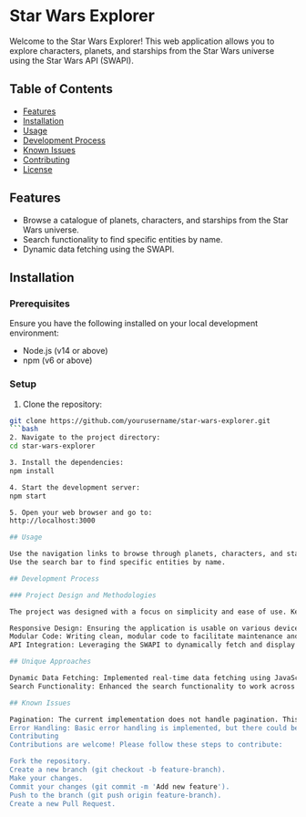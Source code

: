 # Star Wars Explorer

Welcome to the Star Wars Explorer! This web application allows you to explore characters, planets, and starships from the Star Wars universe using the Star Wars API (SWAPI).

## Table of Contents

- [Features](#features)
- [Installation](#installation)
- [Usage](#usage)
- [Development Process](#development-process)
- [Known Issues](#known-issues)
- [Contributing](#contributing)
- [License](#license)

## Features

- Browse a catalogue of planets, characters, and starships from the Star Wars universe.
- Search functionality to find specific entities by name.
- Dynamic data fetching using the SWAPI.

## Installation

### Prerequisites

Ensure you have the following installed on your local development environment:

- Node.js (v14 or above)
- npm (v6 or above)

### Setup

1. Clone the repository:

```bash
git clone https://github.com/yourusername/star-wars-explorer.git
```bash
2. Navigate to the project directory:
cd star-wars-explorer

3. Install the dependencies:
npm install

4. Start the development server:
npm start

5. Open your web browser and go to:
http://localhost:3000

## Usage

Use the navigation links to browse through planets, characters, and starships.
Use the search bar to find specific entities by name.

## Development Process

### Project Design and Methodologies

The project was designed with a focus on simplicity and ease of use. Key design considerations included:

Responsive Design: Ensuring the application is usable on various devices.
Modular Code: Writing clean, modular code to facilitate maintenance and future enhancements.
API Integration: Leveraging the SWAPI to dynamically fetch and display data.

## Unique Approaches

Dynamic Data Fetching: Implemented real-time data fetching using JavaScript’s fetch API to ensure the latest information is displayed.
Search Functionality: Enhanced the search functionality to work across multiple categories (planets, characters, starships) by querying the SWAPI endpoints dynamically.

## Known Issues

Pagination: The current implementation does not handle pagination. This could lead to incomplete data being displayed if the number of entities exceeds the API's response limit.
Error Handling: Basic error handling is implemented, but there could be edge cases where the application does not gracefully handle API failures or network issues.
Contributing
Contributions are welcome! Please follow these steps to contribute:

Fork the repository.
Create a new branch (git checkout -b feature-branch).
Make your changes.
Commit your changes (git commit -m 'Add new feature').
Push to the branch (git push origin feature-branch).
Create a new Pull Request.
